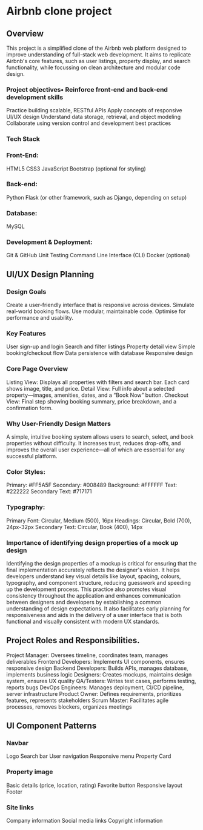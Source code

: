 # Airbnb clone project
## Overview

This project is a simplified clone of the Airbnb web platform designed to improve understanding of full-stack web development. It aims to replicate Airbnb's core features, such as user listings, property display, and search functionality, while focussing on clean architecture and modular code design.

### Project objectives• Reinforce front-end and back-end development skills
  Practice building scalable, RESTful APIs
  Apply concepts of responsive UI/UX design
  Understand data storage, retrieval, and object modeling
  Collaborate using version control and development best practices

### Tech Stack

### Front-End:
  HTML5
  CSS3
  JavaScript
  Bootstrap (optional for styling)

### Back-end:
 Python
 Flask (or other framework, such as Django, depending on setup)

### Database:
  MySQL

### Development & Deployment:
  Git & GitHub
  Unit Testing
  Command Line Interface (CLI)
  Docker (optional)


  ## UI/UX Design Planning

 ### Design Goals
  Create a user-friendly interface that is responsive across devices.
  Simulate real-world booking flows.
  Use modular, maintainable code.
  Optimise for performance and usability.

### Key Features
  User sign-up and login
  Search and filter listings
  Property detail view
  Simple booking/checkout flow
  Data persistence with database
  Responsive design

### Core Page Overview

Listing View: Displays all properties with filters and search bar. Each card shows image, title, and price.
Detail View: Full info about a selected property—images, amenities, dates, and a “Book Now” button.
Checkout View: Final step showing booking summary, price breakdown, and a confirmation form.


### Why User-Friendly Design Matters

A simple, intuitive booking system allows users to search, select, and book properties without difficulty. It increases trust, reduces drop-offs, and improves the overall user experience—all of which are essential for any successful platform.


### Color Styles:

Primary: #FF5A5F
Secondary: #008489
Background: #FFFFFF
Text: #222222
Secondary Text: #717171

### Typography:
Primary Font: Circular, Medium (500), 16px
Headings: Circular, Bold (700), 24px-32px
Secondary Text: Circular, Book (400), 14px

###  Importance of identifying design properties of a mock up design
Identifying the design properties of a mockup is critical for ensuring that the final implementation accurately reflects the designer's vision. It helps developers understand key visual details like layout, spacing, colours, typography, and component structure, reducing guesswork and speeding up the development process. This practice also promotes visual consistency throughout the application and enhances communication between designers and developers by establishing a common understanding of design expectations. It also facilitates early planning for responsiveness and aids in the delivery of a user interface that is both functional and visually consistent with modern UX standards.

## Project Roles and Responsibilities.

Project Manager: Oversees timeline, coordinates team, manages deliverables
Frontend Developers:	Implements UI components, ensures responsive design
Backend Developers:	Builds APIs, manages database, implements business logic
Designers:	Creates mockups, maintains design system, ensures UX quality
QA/Testers:	Writes test cases, performs testing, reports bugs
DevOps Engineers:	Manages deployment, CI/CD pipeline, server infrastructure
Product Owner:	Defines requirements, prioritizes features, represents stakeholders
Scrum Master:	Facilitates agile processes, removes blockers, organizes meetings

## UI Component Patterns
### Navbar
Logo
Search bar
User navigation
Responsive menu
Property Card

### Property image
Basic details (price, location, rating)
Favorite button
Responsive layout
Footer

### Site links
Company information
Social media links
Copyright information
